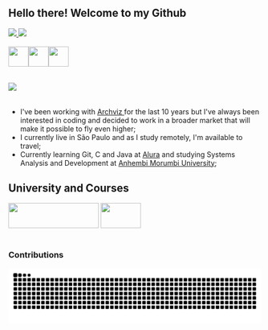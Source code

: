 ## Hello there! Welcome to my Github

<a href="https://github.com/cguiama">
 <img height="180em" src="https://github-readme-stats.vercel.app/api?username=cguiama&show_icons=true&theme=algolia&include_all_commits=true&count_private=true"/>
<img height="180em" src="https://github-readme-stats.vercel.app/api/top-langs/?username=cguiama&layout=compact&langs_count=7&theme=algolia"/>
</br>
</br>
<img src="https://cdn.jsdelivr.net/gh/devicons/devicon/icons/git/git-original.svg" width="40" height="40" /><img src="https://cdn.jsdelivr.net/gh/devicons/devicon/icons/java/java-plain.svg" width="40" height="40" /><img src="https://cdn.jsdelivr.net/gh/devicons/devicon/icons/c/c-plain.svg" width="40" height="40" />
</a>

## 

<div>
<a href="https://www.linkedin.com/in/guilherme-castro-dev/" target="_blank"><img src="https://img.shields.io/badge/-LinkedIn-%230077B5?style=for-the-badge&logo=linkedin&logoColor=white" target="_blank"></a>
</div>

 ##
- I've been working with <a href="https://www.behance.net/inside3d" target="_blank"> Archviz </a> for the last 10 years but I've always been interested in coding and decided to work in a broader market that will make it possible to fly even higher;
- I currently live in São Paulo and as I study remotely, I'm available to travel;
- Currently learning Git, C and Java at <a href="https://www.alura.com.br/" target="_blank">Alura</a> and studying Systems Analysis and Development at <a href="https://loja.anhembionline.com.br/graduacao/analise-e-desenvolvimento-de-sistemas-tecnologia-ead" target="_blank">Anhembi Morumbi University</a>;

## University and Courses

<div>
<a href="https://portal.anhembi.br" target="_blank"><img src="https://loja.anhembionline.com.br/media/logo/stores/7/ANHEMBI.png" width="180" height="50" /></a>      <a href="https://www.alura.com.br/" target="_blank"><img src="https://i.pinimg.com/originals/49/72/6e/49726e65f6b35c2e8e366a16c0734fb7.png" width="80" height="50" target="_blank"></a>
 </br></br>
<h3> Contributions </h3>

  <p align="center">
 
  ![github contribution grid snake animation](https://raw.githubusercontent.com/cguiama/cguiama/output/github-contribution-grid-snake.svg)


